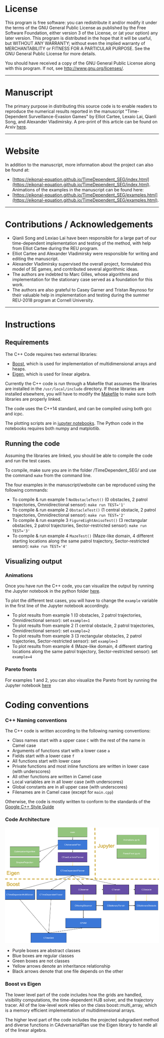 # License

This program is free software: you can redistribute it and/or modify it under the terms of the GNU General Public License as published by the Free Software Foundation, either version 3 of the License, or (at your option) any later version. This program is distributed in the hope that it will be useful, but WITHOUT ANY WARRANTY; without even the implied warranty of MERCHANTABILITY or FITNESS FOR A PARTICULAR PURPOSE.  See the GNU General Public License for more details.

You should have received a copy of the GNU General Public License along with this program. If not, see <http://www.gnu.org/licenses/>.

--------------------------------------------
# Manuscript

The primary purpose in distributing this source code is to enable readers to reproduce the numerical results reported in the manuscript "Time-Dependent Surveillance-Evasion Games" by Elliot Cartee, Lexaio Lai, Qianli Song, and Alexander Vladimirsky. A pre-print of this article can be found on Arxiv [here](https://arxiv.org/abs/1903.01332). 

--------------------------------------------
# Website

In addition to the manuscript, more information about the project can also be found at:
* [https://eikonal-equation.github.io/TimeDependent_SEG/index.html](https://eikonal-equation.github.io/TimeDependent_SEG/index.html).
Animations of the examples in the manuscript can be found here:
* [https://eikonal-equation.github.io/TimeDependent_SEG/examples.html](https://eikonal-equation.github.io/TimeDependent_SEG/examples.html).

--------------------------------------------
# Contributions / Acknowledgements

* Qianli Song and Lexiao Lai have been responsible for a large part of our time-dependent implementation and testing of the method, with help from Elliot Cartee during the REU program. 
* Elliot Cartee and Alexander Vladimirsky were responsible for writing and editing the manuscript.  
* Alexander Vladimirsky supervised the overall project, formulated this model of SE games, and contributed  several algorithmic ideas.  
* The authors are indebted to Marc Gilles, whose algorithms and implementation for the stationary case served as a foundation for this work.  
* The authors are also grateful to Casey Garner and Tristan Reynoso for their valuable help in implementation and testing during the summer REU-2018 program at Cornell University.

--------------------------------------------
# Instructions

## Requirements
The C++ Code requires two external libraries:
* [Boost](http://www.boost.org/), which is used for implementation of multidimensional arrays and heaps.
* [Eigen](http://eigen.tuxfamily.org/index.php?title=Main_Page), which is used for linear algebra.

Currently the C++ code is run through a Makefile that assumes the libraries are installed in the `/usr/local/include` directory.
If those libraries are installed elsewhere, you will have to modify the [Makefile](https://github.com/eikonal-equation/TimeDependent_SEG/blob/master/Makefile) to make sure both libraries are properly linked.

The code uses the C++14 standard, and can be compiled using both gcc and icpc.

The plotting scripts are in [jupyter notebooks](https://jupyter.org/).
The Python code in the notebooks requires both numpy and matplotlib.

## Running the code

Assuming the libraries are linked, you should be able to compile the code and run the test cases.

To compile, make sure you are in the folder /TimeDependent_SEG/ and use the command `make` from the command line.

The four examples in the manuscript/website can be reproduced using the following commands:
* To compile & run example 1 `NoObstacleTest()` (0 obstacles, 2 patrol trajectories, Omnidirectional sensor):
` make run TEST='1' `
* To compile & run example 2 `ObstacleTest()` (1 central obstacle, 2 patrol trajectories, Omnidirectional sensor):
` make run TEST='2' `
* To compile & run example 3 `FigureEightAnisoTest()` (3 rectangular obstacles, 2 patrol trajectories, Sector-restricted sensor):
` make run TEST='3' `
* To compile & run example 4 `MazeTest()` (Maze-like domain, 4 different starting locations along the same patrol trajectory, Sector-restricted sensor):
` make run TEST='4' `

## Visualizing output

### Animations

Once you have run the C++ code, you can visualize the output by running the Jupyter notebook in the python folder [here](https://github.com/eikonal-equation/TimeDependent_SEG/blob/master/plotting/Animations.ipynb).

To plot the different test cases, you will have to change the `example` variable in the first line of the Jupyter notebook accordingly.
* To plot results from example 1 (0 obstacles, 2 patrol trajectories, Omnidirectional sensor): set `example=1`
* To plot results from example 2 (1 central obstacle, 2 patrol trajectories, Omnidirectional sensor): set `example=2`
* To plot results from example 3 (3 rectangular obstacles, 2 patrol trajectories, Sector-restricted sensor): set `example=3`
* To plot results from example 4 (Maze-like domain, 4 different starting locations along the same patrol trajectory, Sector-restricted sensor): set `example=4`

### Pareto fronts

For examples 1 and 2, you can also visualize the Pareto front by running the Jupyter notebook [here](https://github.com/eikonal-equation/TimeDependent_SEG/blob/master/plotting/ParetoFront.ipynb)

# Coding conventions

### C++ Naming conventions
The C++ code is written according to the following naming conventions:

* Class names start with a upper case `C` with the rest of the name in Camel case
* Arguments of functions start with a lower case `a`
* Fields start with a lower case `f`
* All functions start with lower case
* Private functions and most inline functions are written in lower case (with underscores)
* All other functions are written in Camel case
* Local variables are in all lower case (with underscores)
* Global constants are in all upper case (with underscores)
* Filenames are in Camel case (except for `main.cpp`)

Otherwise, the code is mostly written to conform to the standards of the [Google C++ Style Guide](https://google.github.io/styleguide/cppguide.html)

### Code Architecture

![Code structure](CodeStructure.png)

* Purple boxes are abstract classes
* Blue boxes are regular classes
* Green boxes are not classes
* Yellow arrows denote an inheritance relationship
* Black arrows denote that one file depends on the other

### Boost vs Eigen

The lower level part of the code includes how the grids are handled, visibility computations, the time-dependent HJB solver, and the trajectory tracer. All of the low-level work relies on the class boost::multi_array, which is a memory efficient implementation of multidimensional arrays.

The higher level part of the code includes the projected subgradient method and diverse functions in CAdversarialPlan use the Eigen library to handle all of the linear algebra.